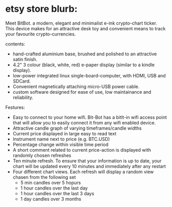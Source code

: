 # etsy store blurb:
Meet BitBot. a modern, elegant and minimalist e-ink crypto-chart ticker. This device makes for an attractive desk toy and convenient means to track your favourite crypto-currencies.

contents:
 - hand-crafted aluminium base, brushed and polished to an attractive satin finish. 
 - 4.2" 3 colour (black, white, red) e-paper display (similar to a kindle display).
 - low-power integrated linux single-board-computer, with HDMI, USB and SDCard. 
 - Convenient magnetically attaching micro-USB power cable.
 - custom software designed for ease of use, low maintainance and reliability.

Festures:
 - Easy to connect to your home wifi. Bit-Bot has a bitlt-in wifi access point that will allow you to easily connect it from any wifi enabled device.
 - Attractive candle graph of varying timeframes/candle widths
 - Current price displayed in large easy to read text
 - Instrument name next to price (e.g. BTC.USD)
 - Percentage change within visible time period
 - A short comment related to current price-action is displayed with randomly chosen refreshes 
 - Ten minute refresh. To ensure that your information is up to date, your chart will be updated every 10 minutes and immediately after any restart
 - Four different chart views. Each refresh will display a random view chasen from the following set
   - 5 min candles over 5 hopurs
   - 1 hour candles over the last day
   - 1 hour candles over the last 3 days
   - 1 day candles over 3 months